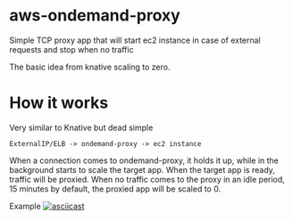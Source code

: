 
# aws-ondemand-proxy

Simple TCP proxy app that will start ec2 instance in case of external requests and stop when no traffic

The basic idea from knative scaling to zero.

# How it works

Very similar to Knative but dead simple

```
ExternalIP/ELB -> ondemand-proxy -> ec2 instance
```

When a connection comes to ondemand-proxy, it holds it up, while in the background starts to scale the target app.
When the target app is ready, traffic will be proxied.
When no traffic comes to the proxy in an idle period, 15 minutes by default, the proxied app will be scaled to 0.

Example
[![asciicast](https://asciinema.org/a/ZlIbWm8UQv4yVaOqfm3IzUPoT.svg)](https://asciinema.org/a/ZlIbWm8UQv4yVaOqfm3IzUPoT)
